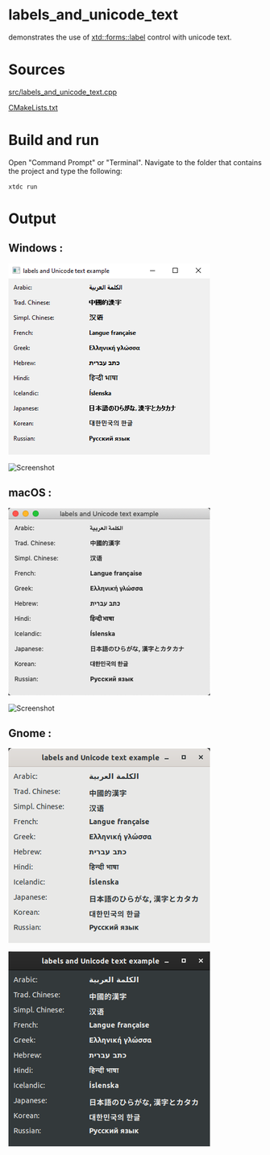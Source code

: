 # labels_and_unicode_text

demonstrates the use of [xtd::forms::label](../../../../src/xtd_forms/include/xtd/forms/label.hpp) control with unicode text.

# Sources

[src/labels_and_unicode_text.cpp](src/labels_and_unicode_text.cpp)

[CMakeLists.txt](CMakeLists.txt)

# Build and run

Open "Command Prompt" or "Terminal". Navigate to the folder that contains the project and type the following:

```shell
xtdc run
```

# Output

## Windows :

![Screenshot](../../../../docs/pictures/examples/labels_and_unicode_text_w.png)

![Screenshot](../../../../docs/pictures/examples/labels_and_unicode_text_wd.png)

## macOS :

![Screenshot](../../../../docs/pictures/examples/labels_and_unicode_text_m.png)

![Screenshot](../../../../docs/pictures/examples/labels_and_unicode_text_md.png)

## Gnome :

![Screenshot](../../../../docs/pictures/examples/labels_and_unicode_text_g.png)

![Screenshot](../../../../docs/pictures/examples/labels_and_unicode_text_gd.png)
